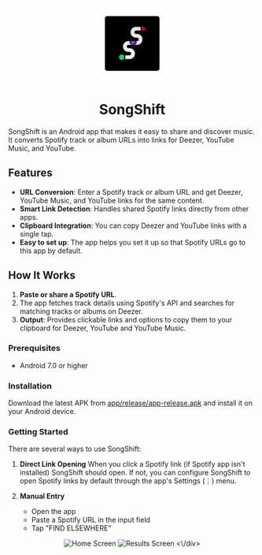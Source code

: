 <div align="center">
  <img src="app/src/main/res/mipmap-hdpi/ic_launcher_foreground.webp" alt="App Icon" width="150" height="150" style="border-radius: 15px;">
  <h1>SongShift</h1>
</div>

SongShift is an Android app that makes it easy to share and discover music. It converts Spotify track or album URLs into links for Deezer, YouTube Music, and YouTube.

## Features

- **URL Conversion**: Enter a Spotify track or album URL and get Deezer, YouTube Music, and YouTube links for the same content.
- **Smart Link Detection**: Handles shared Spotify links directly from other apps.
- **Clipboard Integration**: You can copy Deezer and YouTube links with a single tap.
- **Easy to set up**: The app helps you set it up so that Spotify URLs go to this app by default.

## How It Works

1. **Paste or share a Spotify URL**.
2. The app fetches track details using Spotify's API and searches for matching tracks or albums on Deezer.
3. **Output**: Provides clickable links and options to copy them to your clipboard for Deezer, YouTube and YouTube Music.

### Prerequisites

- Android 7.0 or higher

### Installation

Download the latest APK from [app\/release\/app-release.apk](app\/release\/app-release.apk) and install it on your Android device.

### Getting Started

There are several ways to use SongShift:

1. **Direct Link Opening**
When you click a Spotify link (if Spotify app isn't installed) SongShift should open. If not, you can configure SongShift to open Spotify links by default through the app's Settings (⋮) menu.

2. **Manual Entry**
    - Open the app
    - Paste a Spotify URL in the input field
    - Tap "FIND ELSEWHERE"

<div align="center">
  <img src="screenshots\/screen1.png" alt="Home Screen" width="250">
  <img src="screenshots\/screen2.png" alt="Results Screen" width="250">
<\/div>


